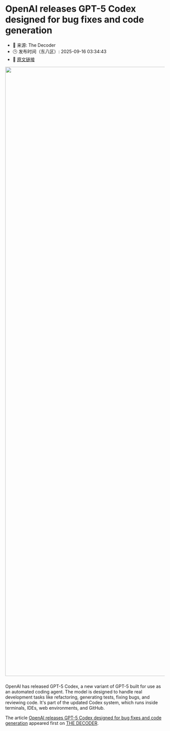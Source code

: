 # OpenAI releases GPT-5 Codex designed for bug fixes and code generation
- 📅 来源: The Decoder
- 🕒 发布时间（东八区）: 2025-09-16 03:34:43
- 🔗 [原文链接](https://the-decoder.com/openai-releases-gpt-5-codex-designed-for-bug-fixes-and-code-generation/)

<p><img alt="" class="attachment-full size-full wp-post-image" height="1080" src="https://the-decoder.com/wp-content/uploads/2025/09/GPT-5-Codex-16.9.webp" style="height: auto; margin-bottom: 10px;" width="1920" /></p>
<p>        OpenAI has released GPT-5 Codex, a new variant of GPT-5 built for use as an automated coding agent. The model is designed to handle real development tasks like refactoring, generating tests, fixing bugs, and reviewing code. It's part of the updated Codex system, which runs inside terminals, IDEs, web environments, and GitHub.</p>
<p>The article <a href="https://the-decoder.com/openai-releases-gpt-5-codex-designed-for-bug-fixes-and-code-generation/">OpenAI releases GPT-5 Codex designed for bug fixes and code generation</a> appeared first on <a href="https://the-decoder.com">THE DECODER</a>.</p>